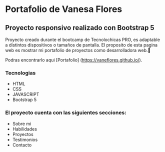 # Portafolio de Vanesa Flores
## Proyecto responsivo realizado con Bootstrap 5

Proyecto creado durante el bootcamp de Tecnolochicas PRO, es adaptable a distintos dispositivos o tamaños de pantalla. 
El proposito de esta pagina web es mostrar mi portafolio de proyectos como desarrolladora web.💜

Podras encontrarlo aqui [Portafolio] (https://vaneflores.github.io/).

### Tecnologias 

* HTML
* CSS
* JAVASCRIPT
* Bootstrap 5

### El proyecto cuenta con las siguientes secciones: 

* Sobre mi 
* Habilidades 
* Proyectos 
* Testimonios 
* Contacto 
